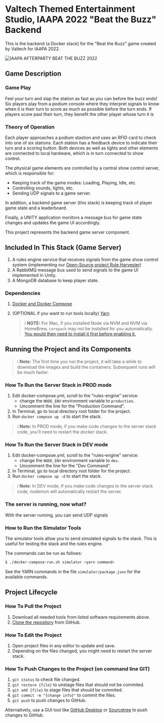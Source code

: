 # Valtech Themed Entertainment Studio, IAAPA 2022 "Beat the Buzz" Backend

This is the backend (a Docker stack) for the "Beat the Buzz" game created by Valtech for IAAPA 2022. 

![IAAPA AFTERPARTY BEAT THE BUZZ 2022](./documentation/media/iaapa-afterparty-beat-the-buzz-2022.jpg)

## Game Description

### Game Play

Feel your turn and slap the station as fast as you can before the buzz ends! Six players play from a podium console where they interpret signals to know when it is their turn to score as much as possible before the turn ends. If players score past their turn, they benefit the other player whose turn it is

### Theory of Operation

Each player approaches a podium stastion and uses an RFID card to check into one of six stations. Each station has a feedback device to indicate their turn and a scoring button. Both devices as well as lights and other elements are connected to local hardware, which is in turn connected to show control.

The physical game elements are controlled by a central show control server, which is responsible for:

* Keeping track of the game modes: Loading, Playing, Idle, etc.
* Controlling sounds, lights, etc.
* Sending UDP signals to a game server.

In addition, a backend game server (this stack) is keeping track of player game state and a leaderboard.

Finally, a UNITY application monitors a message bus for game state changes and updates the game UI accordingly.

This project represents the backend game server component.

## Included In This Stack (Game Server)
1. A rules engine service that receives signals from the game show control system (implementing our [Open-Source project Rule Harvester](https://github.com/valtech-sd/rule-harvester))
2. A RabbitMQ message bus used to send signals to the game UI implemented in Unity.
3. A MongoDB database to keep player state.

### Dependencies
1. [Docker and Docker Compose](https://www.docker.com/products/docker-desktop/)
2. (OPTIONAL if you want to run tools locally) [Yarn](https://yarnpkg.com/getting-started/install)

   > ℹ️ **NOTE:** For Mac, if you installed Node via NVM and NVM via HomeBrew, `corepack` may not be installed for you automatically.  [You would then need to install it first before enabling it.](https://stackoverflow.com/a/70094249/3375398)
   
## Running the Project and its Components
   
> ℹ️ **Note:** The first time you run the project, it will take a while to download the images and build the containers. Subsequent runs will be much faster.

### How To Run the Server Stack in PROD mode
1. Edit docker-compose.yml, scroll to the "rules-engine" service:
   * change the `NODE_ENV` environment variable to `production`.
   * Uncomment the line for the "Production Command".
2. In Terminal, go to local directory root folder for the project.
3. Run `docker compose up -d` to start the stack.

> ℹ️ **Note:** In PROD mode, if you make code changes to the server stack code, you'll need to restart the docker stack.

### How To Run the Server Stack in DEV mode
1. Edit docker-compose.yml, scroll to the "rules-engine" service:
   * change the `NODE_ENV` environment variable to `dev`.
   * Uncomment the line for the "Dev Command".
2. In Terminal, go to local directory root folder for the project.
3. Run `docker compose up -d` to start the stack.

> ℹ️ **Note:** In DEV mode, if you make code changes to the server stack code, nodemon will automatically restart the server.

### The server is running, now what?

With the server running, you can send UDP signals

### How to Run the Simulator Tools

The simulator tools allow you to send simulated signals to the stack. This is useful for testing the stack and the rules engine.

The commands can be run as follows:
```bash
$ ./docker-compose-run.sh simulator <yarn command>
```

See the YARN commands in the file `simulator/package.json` for the available commands.

## Project Lifecycle

### How To Pull the Project
1. Download all needed tools from listed software requirements above.
2. [Clone the repository](https://docs.github.com/en/repositories/creating-and-managing-repositories/cloning-a-repository) from GitHub.

### How To Edit the Project
1. Open project files in any editor to update and save.
2. Depending on the files changed, you might need to restart the server stack.

### How To Push Changes to the Project (on command line GIT)
1. `git status` to check file changed.
2. `git restore {file}` to unstage files that should not be commited.
3. `git add {file}` to stage files that should be commited.
4. `git commit -m "{change info}"` to commit the files.
5. `git push` to push changes to GitHub.

Alternatively, use a GUI tool like [GitHub Desktop](https://desktop.github.com/) or [Sourcetree](https://www.sourcetreeapp.com) to push changes to GitHub.

